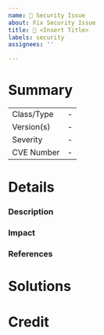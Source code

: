 ```yaml
---
name: 🔐 Security Issue
about: Fix Security Issue
title: 🔐 <Insert Title>
labels: security
assignees: ''

---
```


# Summary 
<!--- 
A short summary of the security issue.
--->

|            |     |
|------------|-----|
| Class/Type | -   |
| Version(s) | -   |
| Severity   | -   |
| CVE Number | -   |

<!---
A quick table based overview, containing the most important details.

Class/Type: Of vulnerability, e.g. xss, buffer-overflow, ...
Versions: Affected software versions
Severity: Of the vulnerability (Low, Medium, High, Critical)
CVE Number: number and link to the cve if available
-->


# Details

### Description
<!---
If no detailed information is available through references or CVE, an extensive
description of the vulnerability should be added here.
--->

### Impact
<!---
Describe the impact of the vulnerability.
--->

### References
<!---
Links to related issues or other sources like link to CVE. 
--->

# Solutions
<!--
Describe possible solution(s), how to address this issue.
--->

# Credit
<!--
Whom to thank, kudos for the reporter(s)
-->
